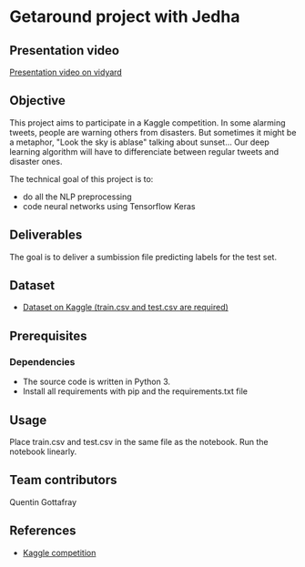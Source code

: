 # Getaround project with Jedha

## Presentation video
[Presentation video on vidyard](https://share.vidyard.com/watch/z4SYhfGvp5HQqvbgdPZp5a?)

## Objective
This project aims to participate in a Kaggle competition. In some alarming tweets, people are warning others from disasters. But sometimes it might be a metaphor, "Look the sky is ablase" talking about sunset... Our deep learning algorithm will have to differenciate between regular tweets and disaster ones. 

The technical goal of this project is to:
- do all the NLP preprocessing
- code neural networks using Tensorflow Keras

## Deliverables
The goal is to deliver a sumbission file predicting labels for the test set.


## Dataset
* [Dataset on Kaggle (train.csv and test.csv are required)](https://www.kaggle.com/competitions/nlp-getting-started/overview/description)

## Prerequisites
### Dependencies
- The source code is written in Python 3.
- Install all requirements with pip and the requirements.txt file

## Usage
Place train.csv and test.csv in the same file as the notebook. Run the notebook linearly. 

## Team contributors
Quentin Gottafray

## References
* [Kaggle competition](https://www.kaggle.com/competitions/nlp-getting-started/overview/description)

